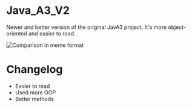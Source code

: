 # Java_A3_V2
Newer and better version of the original JavA3 project. It's more object-oriented and easier to read.

![Comparison in meme format](https://i.imgur.com/dfQy39e.jpg)

# Changelog
- Easier to read
- Used more OOP
- Better methods
